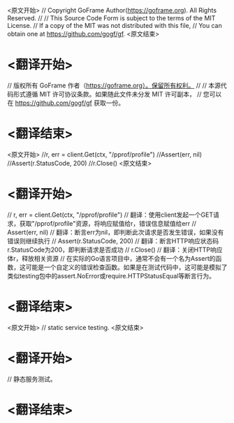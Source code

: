 
<原文开始>
// Copyright GoFrame Author(https://goframe.org). All Rights Reserved.
//
// This Source Code Form is subject to the terms of the MIT License.
// If a copy of the MIT was not distributed with this file,
// You can obtain one at https://github.com/gogf/gf.
<原文结束>

# <翻译开始>
// 版权所有 GoFrame 作者（https://goframe.org）。保留所有权利。
//
// 本源代码形式遵循 MIT 许可协议条款。如果随此文件未分发 MIT 许可副本，
// 您可以在 https://github.com/gogf/gf 获取一份。
# <翻译结束>







<原文开始>
		//r, err = client.Get(ctx, "/pprof/profile")
		//Assert(err, nil)
		//Assert(r.StatusCode, 200)
		//r.Close()
<原文结束>

# <翻译开始>
// r, err = client.Get(ctx, "/pprof/profile")
// 翻译：使用client发起一个GET请求，获取"/pprof/profile"资源，将响应赋值给r，错误信息赋值给err
// Assert(err, nil)
// 翻译：断言err为nil，即判断此次请求是否发生错误，如果没有错误则继续执行
// Assert(r.StatusCode, 200)
// 翻译：断言HTTP响应状态码r.StatusCode为200，即判断请求是否成功
// r.Close()
// 翻译：关闭HTTP响应体r，释放相关资源
// 在实际的Go语言项目中，通常不会有一个名为Assert的函数，这可能是一个自定义的错误检查函数。如果是在测试代码中，这可能是模拟了类似testing包中的assert.NoError或require.HTTPStatusEqual等断言行为。
# <翻译结束>


<原文开始>
// static service testing.
<原文结束>

# <翻译开始>
// 静态服务测试。
# <翻译结束>

